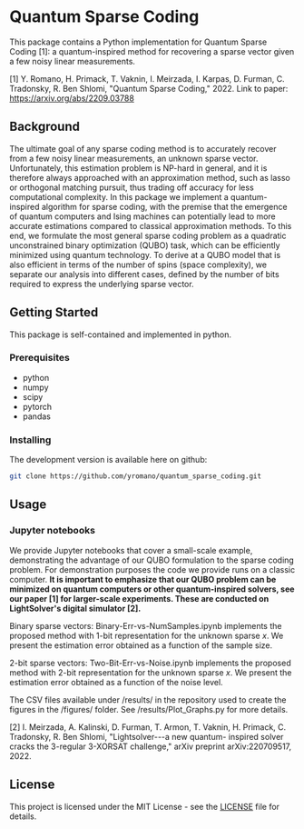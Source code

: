 # Quantum Sparse Coding


This package contains a Python implementation for Quantum Sparse Coding [1]: a quantum-inspired method for recovering a sparse vector given a few noisy linear measurements.

[1] Y. Romano, H. Primack, T. Vaknin, I. Meirzada, I. Karpas, D. Furman, C. Tradonsky, R. Ben Shlomi, "Quantum Sparse Coding," 2022. Link to paper: https://arxiv.org/abs/2209.03788

## Background

The ultimate goal of any sparse coding method is to accurately recover from a few noisy linear measurements, an unknown sparse vector. Unfortunately, this estimation problem is NP-hard in general, and it is therefore always approached with an approximation method, such as lasso or orthogonal matching pursuit, thus trading off accuracy for less computational complexity. In this package we implement a quantum-inspired algorithm for sparse coding, with the premise that the emergence of quantum computers and Ising machines can potentially lead to more accurate estimations compared to classical approximation methods. To this end, we formulate the most general sparse coding problem as a quadratic unconstrained binary optimization (QUBO) task, which can be efficiently minimized using quantum technology. To derive at a QUBO model that is also efficient in terms of the number of spins (space complexity), we separate our analysis into different cases, defined by the number of bits required to express the underlying sparse vector.

## Getting Started

This package is self-contained and implemented in python.

### Prerequisites

* python
* numpy
* scipy
* pytorch
* pandas

### Installing

The development version is available here on github:
```bash
git clone https://github.com/yromano/quantum_sparse_coding.git
```

## Usage

### Jupyter notebooks

We provide Jupyter notebooks that cover a small-scale example, demonstrating the advantage of our QUBO formulation to the sparse coding problem. For demonstration purposes the code we provide runs on a classic computer. **It is important to emphasize that our QUBO problem can be minimized on quantum computers or other quantum-inspired solvers, see our paper [1] for larger-scale experiments. These are conducted on LightSolver's digital simulator [2].**

Binary sparse vectors: Binary-Err-vs-NumSamples.ipynb implements the proposed method with 1-bit representation for the unknown sparse $x$. We present the estimation error obtained as a function of the sample size.

2-bit sparse vectors: Two-Bit-Err-vs-Noise.ipynb implements the proposed method with 2-bit representation for the unknown sparse $x$. We present the estimation error obtained as a function of the noise level.

The CSV files available under /results/ in the repository used to create the figures in the /figures/ folder. See /results/Plot_Graphs.py for more details.

[2] I. Meirzada, A. Kalinski, D. Furman, T. Armon, T. Vaknin, H. Primack, C. Tradonsky, R. Ben Shlomi, "Lightsolver---a new quantum-
inspired solver cracks the 3-regular 3-XORSAT challenge," arXiv preprint arXiv:220709517, 2022.

## License

This project is licensed under the MIT License - see the [LICENSE](LICENSE) file for details.
